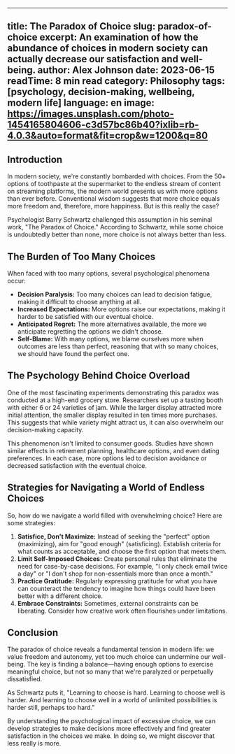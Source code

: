 
---
title: The Paradox of Choice
slug: paradox-of-choice
excerpt: An examination of how the abundance of choices in modern society can actually decrease our satisfaction and well-being.
author: Alex Johnson
date: 2023-06-15
readTime: 8 min read
category: Philosophy
tags: [psychology, decision-making, wellbeing, modern life]
language: en
image: https://images.unsplash.com/photo-1454165804606-c3d57bc86b40?ixlib=rb-4.0.3&auto=format&fit=crop&w=1200&q=80
---

## Introduction

In modern society, we're constantly bombarded with choices. From the 50+ options of toothpaste at the supermarket to the endless stream of content on streaming platforms, the modern world presents us with more options than ever before. Conventional wisdom suggests that more choice equals more freedom and, therefore, more happiness. But is this really the case?

Psychologist Barry Schwartz challenged this assumption in his seminal work, "The Paradox of Choice." According to Schwartz, while some choice is undoubtedly better than none, more choice is not always better than less.

## The Burden of Too Many Choices

When faced with too many options, several psychological phenomena occur:

- **Decision Paralysis:** Too many choices can lead to decision fatigue, making it difficult to choose anything at all.
- **Increased Expectations:** More options raise our expectations, making it harder to be satisfied with our eventual choice.
- **Anticipated Regret:** The more alternatives available, the more we anticipate regretting the options we didn't choose.
- **Self-Blame:** With many options, we blame ourselves more when outcomes are less than perfect, reasoning that with so many choices, we should have found the perfect one.

## The Psychology Behind Choice Overload

One of the most fascinating experiments demonstrating this paradox was conducted at a high-end grocery store. Researchers set up a tasting booth with either 6 or 24 varieties of jam. While the larger display attracted more initial attention, the smaller display resulted in ten times more purchases. This suggests that while variety might attract us, it can also overwhelm our decision-making capacity.

This phenomenon isn't limited to consumer goods. Studies have shown similar effects in retirement planning, healthcare options, and even dating preferences. In each case, more options led to decision avoidance or decreased satisfaction with the eventual choice.

## Strategies for Navigating a World of Endless Choices

So, how do we navigate a world filled with overwhelming choice? Here are some strategies:

1. **Satisfice, Don't Maximize:** Instead of seeking the "perfect" option (maximizing), aim for "good enough" (satisficing). Establish criteria for what counts as acceptable, and choose the first option that meets them.
2. **Limit Self-Imposed Choices:** Create personal rules that eliminate the need for case-by-case decisions. For example, "I only check email twice a day" or "I don't shop for non-essentials more than once a month."
3. **Practice Gratitude:** Regularly expressing gratitude for what you have can counteract the tendency to imagine how things could have been better with a different choice.
4. **Embrace Constraints:** Sometimes, external constraints can be liberating. Consider how creative work often flourishes under limitations.

## Conclusion

The paradox of choice reveals a fundamental tension in modern life: we value freedom and autonomy, yet too much choice can undermine our well-being. The key is finding a balance—having enough options to exercise meaningful choice, but not so many that we're paralyzed or perpetually dissatisfied.

As Schwartz puts it, "Learning to choose is hard. Learning to choose well is harder. And learning to choose well in a world of unlimited possibilities is harder still, perhaps too hard."

By understanding the psychological impact of excessive choice, we can develop strategies to make decisions more effectively and find greater satisfaction in the choices we make. In doing so, we might discover that less really is more.
